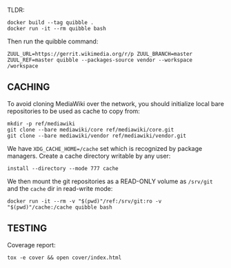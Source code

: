 TLDR:

	docker build --tag quibble .
	docker run -it --rm quibble bash

Then run the quibble command:

	ZUUL_URL=https://gerrit.wikimedia.org/r/p ZUUL_BRANCH=master ZUUL_REF=master quibble --packages-source vendor --workspace /workspace

CACHING
-------

To avoid cloning MediaWiki over the network, you should initialize local bare
repositories to be used as cache to copy from:

    mkdir -p ref/mediawiki
    git clone --bare mediawiki/core ref/mediawiki/core.git
    git clone --bare mediawiki/vendor ref/mediawiki/vendor.git

We have `XDG_CACHE_HOME=/cache` set which is recognized by package managers.
Create a cache directory writable by any user:

    install --directory --mode 777 cache

We then mount the git repositories as a READ-ONLY volume as `/srv/git` and the
`cache` dir in read-write mode:

    docker run -it --rm -v "$(pwd)"/ref:/srv/git:ro -v "$(pwd)"/cache:/cache quibble bash

TESTING
-------

Coverage report:

    tox -e cover && open cover/index.html
